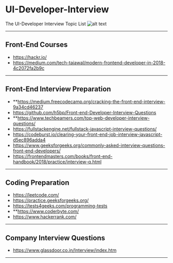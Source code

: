 # UI-Developer-Interview

The UI-Developer Interview Topic List
![alt text](https://cdn-images-1.medium.com/max/1600/1*GYPX0lTSBmon6ibovulEHQ.jpeg "The Interview List")

***

## Front-End Courses ##
* https://hackr.io/
* https://medium.com/tech-tajawal/modern-frontend-developer-in-2018-4c2072fa2b9c

***

## Front-End Interview Preparation ##
* **https://medium.freecodecamp.org/cracking-the-front-end-interview-9a34cd46237
* https://github.com/h5bp/Front-end-Developer-Interview-Questions
* **https://www.techbeamers.com/top-web-developer-interview-questions/
* https://fullstackengine.net/fullstack-javascript-interview-questions/
* https://codeburst.io/clearing-your-front-end-job-interview-javascript-d5ec896adda4
* https://www.geeksforgeeks.org/commonly-asked-interview-questions-front-end-developers/
* https://frontendmasters.com/books/front-end-handbook/2018/practice/interview-q.html

***

## Coding Preparation ##

* https://leetcode.com/
* https://practice.geeksforgeeks.org/
* https://tests4geeks.com/programming-tests
* **https://www.coderbyte.com/
* https://www.hackerrank.com/

***

## Company Interview Questions ##
* https://www.glassdoor.co.in/Interview/index.htm

***
